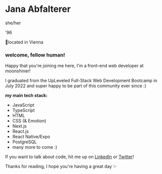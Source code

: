 # Jana Abfalterer
she/her

'96

📍located in Vienna

### welcome, fellow human!

Happy that you're joining me here, I'm a front-end web developer at moonshiner!

I graduated from the UpLeveled Full-Stack Web Development Bootcamp in July 2022 and super happy to be part of this community ever since :)

**my main tech stack:**

- JavaScript
- TypeScript
- HTML
- CSS (& Emotion)
- Next.js
- React.js
- React Native/Expo
- PostgreSQL
- many more to come :)


If you want to talk about code, hit me up on [LinkedIn](https://www.linkedin.com/in/abfalterer-jana) or [Twitter](https://twitter.com/janaabfl)!

Thanks for reading, I hope you're having a great day ✨
